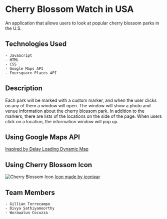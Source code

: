 # Cherry Blossom Watch in USA

An application that allows users to look at popular cherry blossom parks in the U.S.

## Technologies Used

    - JavaScript
    - HTML
    - CSS
    - Google Maps API
    - Foursquare Places API

## Description

Each park will be marked with a custom marker, and when the user clicks on any of them a window will open. The window will show a photo and venue information about the cherry blossom park. 
In addition to the markers, there are lists of the locations on the side of the page. When users click on a location, the information window will pop up.

## Using Google Maps API

[Inspired by Delay Loading Dynamic Map](https://developers.google.com/maps/documentation/javascript/examples/programmatic-load-button#maps_programmatic_load_button-javascript)

## Using Cherry Blossom Icon

![Cherry Blossom Icon](https://image.flaticon.com/icons/png/32/4388/4388647.png) [Icon made by iconixar](https://www.flaticon.com/packs/spring-296)

## Team Members

    - Gillian Torrecampo
    - Divya Sathiyamoorthy
    - Worawalun Cocuzza
